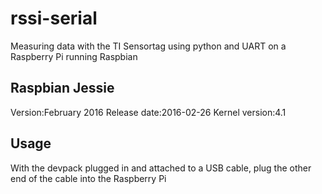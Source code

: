 # rssi-serial
Measuring data with the TI Sensortag using python and UART on a Raspberry Pi running Raspbian 

## Raspbian Jessie
Version:February 2016
Release date:2016-02-26
Kernel version:4.1

## Usage
With the devpack plugged in and attached to a USB cable, plug the other end of the cable into the Raspberry Pi
